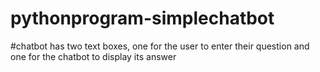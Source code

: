 # pythonprogram-simplechatbot

#chatbot has two text boxes, one for the user to enter their question and one for the chatbot to display its answer
